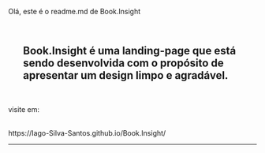 Olá, este é o readme.md de Book.Insight

<h2 style="padding:30px;">Book.Insight é uma landing-page que está sendo desenvolvida com o propósito de apresentar um design limpo e agradável.</h2>

<p>visite em:</p>
<br />
https://Iago-Silva-Santos.github.io/Book.Insight/

<hr />
